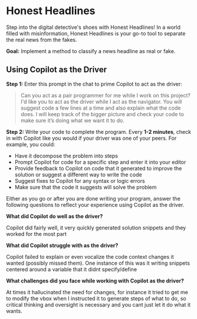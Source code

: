 # Honest Headlines

Step into the digital detective's shoes with Honest Headlines! In a world filled with misinformation, Honest Headlines is your go-to tool to separate the real news from the fakes.

**Goal:** Implement a method to classify a news headline as real or fake.

## Using Copilot as the Driver

**Step 1:** Enter this prompt in the chat to prime Copilot to act as the driver:

> Can you act as a pair programmer for me while I work on this project? I'd like you to act as the driver while I act as the navigator. You will suggest code a few lines at a time and also explain what the code does. I will keep track of the bigger picture and check your code to make sure it’s doing what we want it to do.

**Step 2:** Write your code to complete the program. Every **1-2 minutes**, check in with Copilot like you would if your driver was one of your peers. For example, you could:

   * Have it decompose the problem into steps
   * Prompt Copilot for code for a specific step and enter it into your editor
   * Provide feedback to Copilot on code that it generated to improve the solution or suggest a different way to write the code
   * Suggest fixes to Copilot for any syntax or logic errors
   * Make sure that the code it suggests will solve the problem

Either as you go or after you are done writing your program, answer the following questions to reflect your experience using Copilot as the driver.

**What did Copilot do well as the driver?**

Copilot did fairly well, it very quickly generated solution snippets and they worked for the most part

**What did Copilot struggle with as the driver?**

Copilot failed to explain or even vocalize the code context changes it wanted (possibly missed them). One instance of this was it writing snippets centered around a variable that it didnt specify/define 

**What challenges did you face while working with Copilot as the driver?**

At times it hallucinated the need for changes, for instance it tried to get me to modify the vbox when I instructed it to generate steps of what to do, so critical thinking and oversight is necessary and you cant just let it do what it wants.
